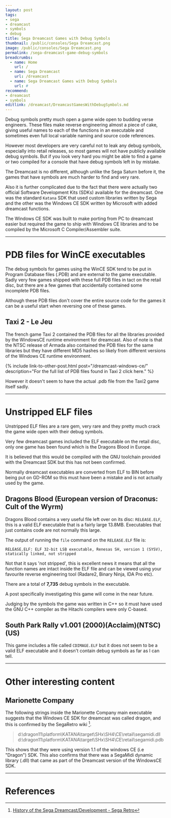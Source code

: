 ```yaml
---
layout: post
tags: 
- sega
- dreamcast
- symbols
- debug
title: Sega Dreamcast Games with Debug Symbols
thumbnail: /public/consoles/Sega Dreamcast.png
image: /public/consoles/Sega Dreamcast.png
permalink: /sega-dreamcast-game-debug-symbols
breadcrumbs:
  - name: Home
    url: /
  - name: Sega Dreamcast
    url: /dreamcast
  - name: Sega Dreamcast Games with Debug Symbols
    url: #
recommend:
- dreamcast
- symbols
editlink: /dreamcast/DreamcastGamesWithDebugSymbols.md
---
```


Debug symbols pretty much open a game wide open to budding verse engineers. These files make reverse engineering almost a piece of cake, giving useful names to each of the functions in an executable and sometimes even full local variable naming and source code references.

However most developers are very careful not to leak any debug symbols, especially into retail releases, so most games will not have publicly available debug symbols. But if you look very hard you might be able to find a game or two compiled for a console that have debug symbols left in by mistake.

The Dreamcast is no different, although unlike the Sega Saturn before it, the games that have symbols are much harder to find and very rare. 

Also it is further complicated due to the fact that there were actually two official Software Development Kits (SDKs) available for the dreamcast. One was the standard `Katana` SDK that  used custom libraries written by Sega and the other was the Windows CE SDK written by Microsoft with added dreamcast functions.

The Windows CE SDK was built to make porting from PC to dreamcast easier but required the game to ship with Windows CE libraries and to be compiled by the Microsoft C Compiler/Assembler suite.

---
# PDB files for WinCE executables
The debug symbols for games using the WinCE SDK tend to be put in Program Database files (.PDB) and are external to the game executable. Sadly very few games shipped with these full PDB files in tact on the retail disc, but there are a few games that accidentally contained some incomplete PDB files.

Although these PDB files don't cover the entire source code for the games it can be a useful start when reversing one of these games.

## Taxi 2 - Le Jeu
The french game Taxi 2 contained the PDB files for all the libraries provided by the WindowsCE runtime environment for dreamcast. Also of note is that the NTSC release of Armada also contained the PDB files for the same libraries but they have different MD5 hashes so likely from different versions of the Windows CE runtime environment.

{% include link-to-other-post.html post="/dreamcast-windows-ce/" description="For the full list of PDB files found in Taxi 2 click here." %}

However it doesn't seem to have the actual .pdb file from the Taxi2 game itself sadly.

---

# Unstripped ELF files
Unstripped ELF files are a rare gem, very rare and they pretty much crack the game wide open with their debug symbols.

Very few dreamcast games included the ELF executable on the retail disc, only one game has been found which is the Dragons Blood in Europe.

It is believed that this would be compiled with the GNU toolchain provided with the Dreamcast SDK but this has not been confirmed.

Normally dreamcast executables are converted from ELF to BIN before being put on GD-ROM so this must have been a mistake and is not actually used by the game.

## Dragons Blood (European version of Draconus: Cult of the Wyrm)
Dragons Blood contains a very useful file left over on its disc: `RELEASE.ELF`, this is a valid ELF executable that is a fairly large 13.8MB. Executables that just contains code are not normally this large.

The output of running the `file` command on the `RELEASE.ELF` file is:
```
RELEASE.ELF: ELF 32-bit LSB executable, Renesas SH, version 1 (SYSV), statically linked, not stripped
```
Not that it says 'not stripped', this is excellent news it means that all the function names are intact inside the ELF file and can be viewed using your favourite reverse engineering tool (Radare2, Binary Ninja, IDA Pro etc).

There are a total of **7,735** debug symbols in the executable. 

A post specifically investigating this game will come in the near future.

Judging by the symbols the game was written in C++ so it must have used the GNU C++ compiler as the Hitachi compilers were only C-based.

## South Park Rally v1.001 (2000)(Acclaim)(NTSC)(US)
This game includes a file called `CDIMAGE.ELF` but it does not seem to be a valid ELF executable and it doesn't contain debug symbols as far as I can tell.


---
# Other interesting content 

## Marionette Company
The following  strings inside the Marionette Company main executable suggests that the Windows CE SDK for dreamcast was called dragon, and this is confirmed by the SegaRetro wiki [^1].
> d:\\dragon11\\platform\\KATANA\\target\\SHx\\SH4\\CE\\retail\\segamidi.dll
> d:\\dragon11\\platform\\KATANA\\target\\SHx\\SH4\\CE\\retail\\segamidi.pdb

This shows that they were using version 1.1 of the windows CE (i.e "Dragon") SDK.
This also confirms that there was a SegaMidi dynamic library (.dll) that came as part of the Dreamcast version of the WindowsCE SDK.

---
# References
[^1]: [History of the Sega Dreamcast/Development - Sega Retro](https://segaretro.org/History_of_the_Sega_Dreamcast/Development) 
[^2]: [Windows CE OS GUI (Shell) Is Possible | ASSEMbler - Home of the obscure](https://assemblergames.com/threads/windows-ce-os-gui-shell-is-possible.64930/)
